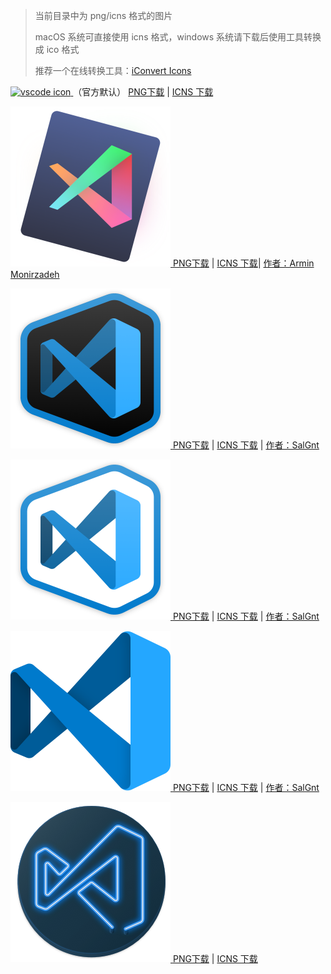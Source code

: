 
>
> 当前目录中为 png/icns 格式的图片
>
> macOS 系统可直接使用 icns 格式，windows 系统请下载后使用工具转换成 ico 格式
>
> 推荐一个在线转换工具：[iConvert Icons](https://iconverticons.com/online/)
>

<p>
    <a href="./vscode.png">
        <img src="./vscode.png" width="256" height="256" alt="vscode icon"  />
    </a>
    （官方默认）
    <a href="https://github.com/whorusq/vscode-settings/blob/master/icons/vscode.png">PNG下载</a> | <a href="https://github.com/whorusq/vscode-settings/blob/master/icons/vscode.icns">ICNS 下载</a>
</p>

<p>
    <a href="./VSCodula.png">
        <img src="./VSCodula.png" width="256" height="256" alt="vscode icon"  />
    </a>
    <a href="https://github.com/whorusq/vscode-settings/blob/master/icons/VSCodula.png">PNG下载</a> | <a href="https://github.com/whorusq/vscode-settings/blob/master/icons/VSCodula.icns">ICNS 下载</a>| <a href="https://dribbble.com/shots/6264729-VSCode-app-icon">作者：Armin Monirzadeh</a>
</p>

<p>
    <a href="./visual-studio-code-mac-dark.png">
        <img src="./visual-studio-code-mac-dark.png" width="256" height="256" alt="vscode icon"  />
    </a>
    <a href="https://github.com/whorusq/vscode-settings/blob/master/icons/visual-studio-code-mac-dark.png">PNG下载</a> | <a href="https://github.com/whorusq/vscode-settings/blob/master/icons/visual-studio-code-mac-dark.icns">ICNS 下载</a> | <a href="https://dribbble.com/shots/6293286-Visual-Studio-Code-2019-Icons">作者：SalGnt</a>
</p>

<p>
    <a href="./visual-studio-code-mac-light.png">
        <img src="./visual-studio-code-mac-light.png" width="256" height="256" alt="vscode icon"  />
    </a>
    <a href="https://github.com/whorusq/vscode-settings/blob/master/icons/visual-studio-code-mac-light.png">PNG下载</a> | <a href="https://github.com/whorusq/vscode-settings/blob/master/icons/visual-studio-code-mac-light.icns">ICNS 下载</a> | <a href="https://dribbble.com/shots/6293286-Visual-Studio-Code-2019-Icons">作者：SalGnt</a>
</p>

<p>
    <a href="./visual-studio-code.png">
        <img src="./visual-studio-code.png" width="256" height="256" alt="vscode icon"  />
    </a>
    <a href="https://github.com/whorusq/vscode-settings/blob/master/icons/visual-studio-code.png">PNG下载</a> | <a href="https://github.com/whorusq/vscode-settings/blob/master/icons/visual-studio-code.icns">ICNS 下载</a> | <a href="https://dribbble.com/shots/6293286-Visual-Studio-Code-2019-Icons">作者：SalGnt</a>
</p>

<p>
    <a href="./neon-infinity.png">
        <img src="./neon-infinity.png" width="256" height="256" alt="vscode icon"  />
    </a>
    <a href="https://github.com/whorusq/vscode-settings/blob/master/icons/neon-infinity.png">PNG下载</a> | <a href="https://github.com/whorusq/vscode-settings/blob/master/icons/neon-infinity.icns">ICNS 下载</a>
</p>